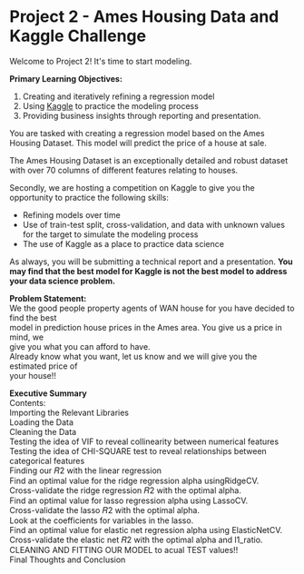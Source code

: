 # Project 2 - Ames Housing Data and Kaggle Challenge

Welcome to Project 2! It's time to start modeling.

**Primary Learning Objectives:**
1. Creating and iteratively refining a regression model
2. Using [Kaggle](https://www.kaggle.com/) to practice the modeling process
3. Providing business insights through reporting and presentation.

You are tasked with creating a regression model based on the Ames Housing Dataset. This model will predict the price of a house at sale.

The Ames Housing Dataset is an exceptionally detailed and robust dataset with over 70 columns of different features relating to houses.

Secondly, we are hosting a competition on Kaggle to give you the opportunity to practice the following skills:

- Refining models over time
- Use of train-test split, cross-validation, and data with unknown values for the target to simulate the modeling process
- The use of Kaggle as a place to practice data science

As always, you will be submitting a technical report and a presentation. **You may find that the best model for Kaggle is not the best model to address your data science problem.**


**Problem Statement:**
<br>We the good people property agents of WAN house for you have decided to find the best <br>model in prediction house prices in the Ames area. You give us a price in mind, we <br>give you what you can afford to have. 
<br>Already know what you want, let us know and we will give you the estimated price of <br>your house!!

**Executive Summary**
<br>Contents:
<br>Importing the Relevant Libraries
<br>Loading the Data
<br>Cleaning the Data
<br>Testing the idea of VIF to reveal collinearity between numerical features
<br>Testing the idea of CHI-SQUARE test to reveal relationships between categorical features
<br>Finding our 𝑅2 with the linear regression
<br>Find an optimal value for the ridge regression alpha usingRidgeCV.
<br>Cross-validate the ridge regression 𝑅2 with the optimal alpha.
<br>Find an optimal value for lasso regression alpha using LassoCV.
<br>Cross-validate the lasso 𝑅2 with the optimal alpha.
<br>Look at the coefficients for variables in the lasso.
<br>Find an optimal value for elastic net regression alpha using ElasticNetCV.
<br>Cross-validate the elastic net 𝑅2 with the optimal alpha and l1_ratio.
<br>CLEANING AND FITTING OUR MODEL to acual TEST values!!
<br>Final Thoughts and Conclusion